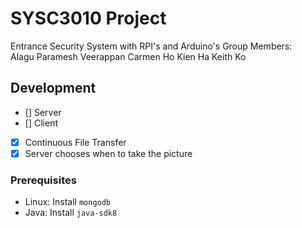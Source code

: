 # SYSC3010 Project
Entrance Security System with RPI's and Arduino's
Group Members:	
Alagu Paramesh Veerappan
Carmen Ho
Kien Ha
Keith Ko

## Development
- [] Server
- [] Client
- [x] Continuous File Transfer
- [x] Server chooses when to take the picture

### Prerequisites

* Linux: Install `mongodb`
* Java: Install `java-sdk8`

